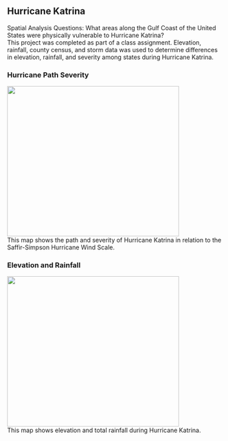 ## Hurricane Katrina
Spatial Analysis Questions: What areas along the Gulf Coast of the
United States were physically vulnerable to Hurricane Katrina?
<br>
This project was completed as part of a class assignment. Elevation, rainfall, county census, and storm data was used to 
determine differences in elevation, rainfall, and severity among states during Hurricane Katrina.
<br>
### Hurricane Path Severity
<img src="https://github.com/user-attachments/assets/55fca99c-28d9-43ed-b036-3212dde45007" width="400" height="350">
<br>
This map shows the path and severity of Hurricane Katrina in relation to the Saffir-Simpson Hurricane Wind Scale.

### Elevation and Rainfall
<img src= "https://github.com/user-attachments/assets/6be88fcb-d681-43c0-9385-a72508ab0f65" width="400" height="350">
<br>
This map shows elevation and total rainfall during Hurricane Katrina. 
